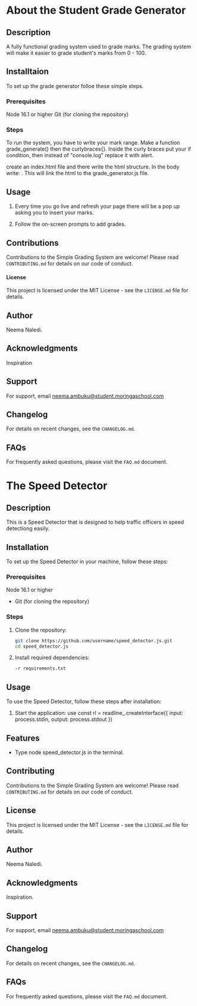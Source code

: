 # About the Student Grade Generator

## Description
 A fully functional grading system used to grade marks. The grading system will make it easier to grade student's marks from 0 - 100.

 ## Installtaion
 To set up the grade generator folloe these simple steps.

 ### Prerequisites
 Node 16.1 or higher
 Git (for cloning the repository)

 ### Steps
 To run the system, you have to write your mark range. Make a function grade_generate() then the curlybraces{}. Inside the curly braces put your if condition, then instead of "console.log" replace it with alert.

create an index.html file and there write the html structure. In the body write: <script src="grade_generator.js"></script>. This will link the html to the grade_generator.js file.

## Usage
1. Every time you go live and refresh your page there will be a pop up asking you to insert your marks.  

2. Follow the on-screen prompts to add grades.

## Contributions
Contributions to the Simple Grading System are welcome! Please read `CONTRIBUTING.md` for details on our code of conduct.

#### License
This project is licensed under the MIT License - see the `LICENSE.md` file for details.

## Author
 Neema Naledi.

## Acknowledgments
Inspiration

## Support
For support, email neema.ambuku@student.moringaschool.com

## Changelog
For details on recent changes, see the `CHANGELOG.md`.

## FAQs
For frequently asked questions, please visit the `FAQ.md` document.


# The Speed Detector

## Description
This is a Speed Detector that is designed to help  traffic officers in speed detectiong easily.

## Installation
To set up the Speed Detector in your machine, follow these steps:

### Prerequisites
Node 16.1 or higher
- Git (for cloning the repository)

### Steps
1. Clone the repository:
   ```bash
   git clone https://github.com/username/speed_detector.js.git
   cd speed_detector.js

2. Install required dependencies:
   ````bash
   -r requirements.txt

## Usage
To use the Speed Detector, follow these steps after installation:

  1.  Start the application:
  use const rl = readline_.createInterface({
    input: process.stdin,
    output: process.stdout
  })

## Features
- Type node speed_detector.js in the terminal.

## Contributing
Contributions to the Simple Grading System are welcome! Please read `CONTRIBUTING.md` for details on our code of conduct.

## License
This project is licensed under the MIT License - see the `LICENSE.md` file for details.

## Author
Neema Naledi.

## Acknowledgments
Inspiration.

## Support
For support, email neema.ambuku@student.moringaschool.com

## Changelog
For details on recent changes, see the `CHANGELOG.md`.

## FAQs
For frequently asked questions, please visit the `FAQ.md` document.













